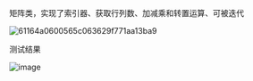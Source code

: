 矩阵类，实现了索引器、获取行列数、加减乘和转置运算、可被迭代

![61164a0600565c063629f771aa13ba9](https://github.com/user-attachments/assets/4723c119-3439-404f-b66a-74bd31a8f341)

测试结果

![image](https://github.com/user-attachments/assets/e69e402c-46d7-4464-87b7-84d78ca70e73)
